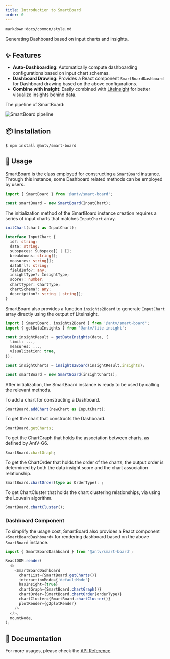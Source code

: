 ```yaml
---
title: Introduction to SmartBoard
order: 0
---
```


`markdown:docs/common/style.md`



Generating Dashboard based on input charts and insights。

## ✨ Features

* **Auto-Dashboarding**: Automatically compute dashboarding configurations based on input chart schemas.
* **Dashboard Drawing**: Provides a React component `SmartBoardDashboard` for Dashboard drawing based on the above configurations.
* **Combine with Insight**: Easily combined with [LiteInsight](https://ava.antv.vision/en/docs/api/lite-insight/auto-insights) for better visualize insights behind data.

The pipeline of SmartBoard:

<img src='https://gw.alipayobjects.com/mdn/rms_fabca5/afts/img/A*1P_URIfu2GwAAAAAAAAAAAAAARQnAQ' alt='SmartBoard pipeline' />

## 📦 Installation

```bash
$ npm install @antv/smart-board
```

## 🔨 Usage

SmartBoard is the class employed for constructing a `SmartBoard` instance. Through this instance, some Dashboard related methods can be employed by users.

```ts
import { SmartBoard } from '@antv/smart-board';

const smartBoard = new SmartBoard(InputChart);
```

The initialization method of the SmartBoard instance creation requires a series of input charts that matches `InputChart` array.

```ts
initChart(chart as InputChart);

interface InputChart {
  id?: string;
  data: string;
  subspaces: Subspace[] | [];
  breakdowns: string[];
  measures: string[];
  dataUrl?: string;
  fieldInfo?: any;
  insightType?: InsightType;
  score?: number;
  chartType?: ChartType;
  chartSchema?: any;
  description?: string | string[];
}
```

SmartBoard also provides a function `insights2Board` to generate `InputChart` array directly using the output of LiteInsight.

```ts
import { SmartBoard, insights2Board } from '@antv/smart-board';
import { getDataInsights } from '@antv/lite-insight';

const insightResult = getDataInsights(data, {
  limit: ...,
  measures: ...,
  visualization: true,
});

const insightCharts = insights2Board(insightResult.insights);

const smartBoard = new SmartBoard(insightCharts);
```

After initialization, the SmartBoard instance is ready to be used by calling the relevant methods.

To add a chart for constructing a Dashboard.
```ts
SmartBoard.addChart(newChart as InputChart);
```

To get the chart that constructs the Dashboard.
```ts
SmartBoard.getCharts;
```

To get the ChartGraph that holds the association between charts, as defined by AntV-G6.
```ts
SmartBoard.chartGraph;
```

To get the ChartOrder that holds the order of the charts, the output order is determined by both the data insight score and the chart association relationship.
```ts
SmartBoard.chartOrder(type as OrderType): ;
```

To get ChartCluster that holds the chart clustering relationships, via using the Louvain algorithm.
```ts
SmartBoard.chartCluster();
```

### Dashboard Component

To simplify the usage cost, SmartBoard also provides a React component `<SmartBoardDashboard>` for rendering dashboard based on the above `SmartBoard` instance.

```ts
import { SmartBoardDashboard } from '@antv/smart-board';

ReactDOM.render(
  <>
    <SmartBoardDashboard
      chartList={SmartBoard.getCharts()}
      interactionMode={'defaultMode'}
      hasInsight={true}
      chartGraph={SmartBoard.chartGraph()}
      chartOrder={SmartBoard.chartOrder(orderType)}
      chartCluster={SmartBoard.chartCluster()}
      plotRender={g2plotRender}
    />
  </>,
  mountNode,
);
```

## 📖 Documentation

For more usages, please check the [API Reference](https://ava.antv.vision/en/docs/api/smart-board/SmartBoard)




